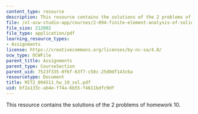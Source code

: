 ```yaml
---
content_type: resource
description: This resource contains the solutions of the 2 problems of homework 10.
file: /ol-ocw-studio-app/courses/2-094-finite-element-analysis-of-solids-and-fluids-ii-spring-2011/bf2a133cab4ef74a6b55f4611bdfc9df_MIT2_094S11_hw_10_sol.pdf
file_size: 212002
file_type: application/pdf
learning_resource_types:
- Assignments
license: https://creativecommons.org/licenses/by-nc-sa/4.0/
ocw_type: OCWFile
parent_title: Assignments
parent_type: CourseSection
parent_uid: 7523f335-0f6f-63f7-c50c-25d0df143c6a
resourcetype: Document
title: MIT2_094S11_hw_10_sol.pdf
uid: bf2a133c-ab4e-f74a-6b55-f4611bdfc9df
---
```

This resource contains the solutions of the 2 problems of homework 10.